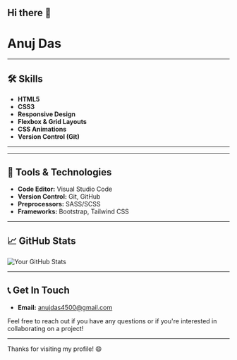 ## Hi there 👋

<!--
**anuj-das/anuj-das** is a ✨ _special_ ✨ repository because its `README.md` (this file) appears on your GitHub profile.

Here are some ideas to get you started:

- 🔭 I’m currently working on ...
- 🌱 I’m currently learning ...
- 👯 I’m looking to collaborate on ...
- 🤔 I’m looking for help with ...
- 💬 Ask me about ...
- 📫 How to reach me: ...
- 😄 Pronouns: ...
- ⚡ Fun fact: ...
-->
# Anuj Das


---

## 🛠️ Skills

- **HTML5**
- **CSS3**
- **Responsive Design**
- **Flexbox & Grid Layouts**
- **CSS Animations**
- **Version Control (Git)**

---



---

## 🔧 Tools & Technologies

- **Code Editor:** Visual Studio Code
- **Version Control:** Git, GitHub
- **Preprocessors:** SASS/SCSS
- **Frameworks:** Bootstrap, Tailwind CSS

---

## 📈 GitHub Stats

![Your GitHub Stats](https://github-readme-stats.vercel.app/api?username=yourusername&show_icons=true&count_private=true&hide=prs&theme=radical) <!-- Replace with your GitHub Stats -->

---

## 📞 Get In Touch

- **Email:** [anujdas4500@gmail.com](mailto:your.email@example.com)


Feel free to reach out if you have any questions or if you're interested in collaborating on a project!

---

Thanks for visiting my profile! 😄
